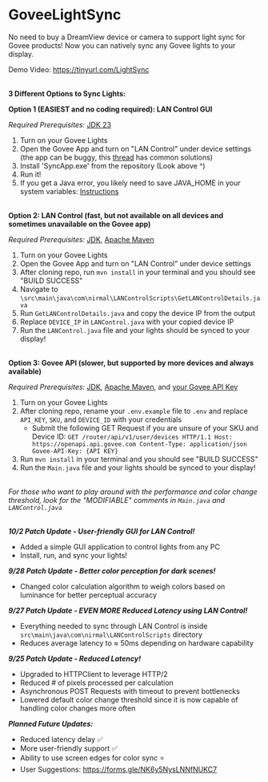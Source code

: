 # GoveeLightSync
No need to buy a DreamView device or camera to support light sync for Govee products! Now you can natively sync any Govee lights to your display.

Demo Video: https://tinyurl.com/LightSync

\
**3 Different Options to Sync Lights:**

**Option 1 (EASIEST and no coding required): LAN Control GUI**

*Required Prerequisites:*
[JDK 23](https://www.oracle.com/java/technologies/downloads/#jdk23)
 1. Turn on your Govee Lights
 2. Open the Govee App and turn on "LAN Control" under device settings (the app can be buggy, this [thread](https://www.reddit.com/r/Govee/comments/wsupdh/lan_control_option_doesnt_appear_in_the_app/) has common solutions)
 3. Install 'SyncApp.exe' from the repository (Look above ^)
 4. Run it!
 5. If you get a Java error, you likely need to save JAVA_HOME in your system variables: [Instructions](https://confluence.atlassian.com/doc/setting-the-java_home-variable-in-windows-8895.html)

\
**Option 2: LAN Control (fast, but not available on all devices and sometimes unavailable on the Govee app)**

*Required Prerequisites:*
[JDK](https://docs.oracle.com/en/java/javase/17/install/overview-jdk-installation.html), [Apache Maven](https://maven.apache.org/download.cgi)
 1. Turn on your Govee Lights
 2. Open the Govee App and turn on "LAN Control" under device settings
 3. After cloning repo, run `mvn install` in your terminal and you should see "BUILD SUCCESS"
 4. Navigate to `\src\main\java\com\nirmal\LANControlScripts\GetLANControlDetails.java`
 5. Run `GetLANControlDetails.java` and copy the device IP from the output
 6. Replace `DEVICE_IP` in `LANControl.java` with your copied device IP
 7. Run the `LANControl.java` file and your lights should be synced to your display!

\
**Option 3: Govee API (slower, but supported by more devices and always available)**

*Required Prerequisites:*
[JDK](https://docs.oracle.com/en/java/javase/17/install/overview-jdk-installation.html), [Apache Maven](https://maven.apache.org/download.cgi), and [your Govee API Key](https://developer.govee.com/reference/apply-you-govee-api-key)
 1. Turn on your Govee Lights
 2. After cloning repo, rename your `.env.example` file to `.env` and replace `API_KEY`, `SKU`, and `DEVICE_ID` with your credentials
	 - Submit the following GET Request if you are unsure of your SKU and Device ID: 
		 `GET /router/api/v1/user/devices HTTP/1.1 Host: https://openapi.api.govee.com Content-Type: application/json Govee-API-Key: {API KEY}`
 3. Run `mvn install` in your terminal and you should see "BUILD SUCCESS"
 4. Run the `Main.java` file and your lights should be synced to your display!

\
*For those who want to play around with the performance and color change threshold, look for the "MODIFIABLE" comments in `Main.java` and `LANControl.java`*

\
***10/2 Patch Update - User-friendly GUI for LAN Control!***
- Added a simple GUI application to control lights from any PC
- Install, run, and sync your lights!

***9/28 Patch Update - Better color perception for dark scenes!***
- Changed color calculation algorithm to weigh colors based on luminance for better perceptual accuracy 

***9/27 Patch Update - EVEN MORE Reduced Latency using LAN Control!***
- Everything needed to sync through LAN Control is inside `src\main\java\com\nirmal\LANControlScripts` directory
- Reduces average latency to ≈ 50ms depending on hardware capability

***9/25 Patch Update - Reduced Latency!***
- Upgraded to HTTPClient to leverage HTTP/2
- Reduced # of pixels processed per calculation
- Asynchronous POST Requests with timeout to prevent bottlenecks
- Lowered default color change threshold since it is now capable of handling color changes more often

***Planned Future Updates:***
- Reduced latency delay ✅
- More user-friendly support ✅
- Ability to use screen edges for color sync ⭐
- User Suggestions: https://forms.gle/NK6y5NysLNNfNUKC7
